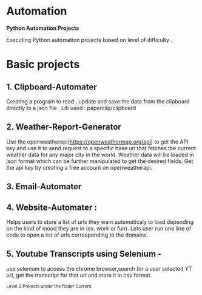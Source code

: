 # Automation

**Python Automation Projects**


Executing Python automation projects based on level of difficulty .

# Basic projects

## 1. **Clipboard-Automater** 
Creating a program to read , update and save the data from the clipboard directly to a 
json file . Lib used : paperclip/clipboard

## 2. **Weather-Report-Generator** 
Use the openweatherapi(https://openweathermap.org/api) to get the API key and use it to 
send request to a specific base url that fetches the current weather data for any major city in the world. Weather data will be loaded in json format which can be further manipulated to get the desired fields. 
Get the api key by creating a free account on openweatherapi.

## 3. **Email-Automater**  

## 4. **Website-Automater** :
 Helps users to store a list of urls they want automaticaly to load depending on the kind of mood they are in (ex. work or fun).
Lets user run one line of code to open a list of urls corresponding to the domains.

## 5. **Youtube Transcripts using Selenium** - 
use selenium to access the chrome browser,search for a user selected YT url, get the transcript for that url and store it in csv format. 

<sub> Level 2 Projects under the folder Current. </sub>


